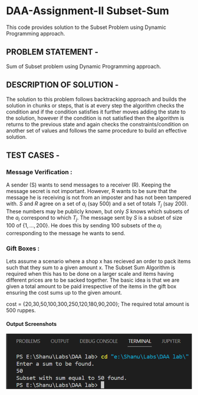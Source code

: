 # DAA-Assignment-II Subset-Sum
This code provides solution to the Subset Problem using Dynamic Programming approach.


## PROBLEM STATEMENT - 
Sum of Subset problem using Dynamic Programming approach.

## DESCRIPTION OF SOLUTION - 
The solution to this problem follows backtracking approach and builds the solution in chunks or steps, that is at every step the algorithm checks the condition and if the condition satisfies it further moves adding the state to the solution, however if the condition is not satisfied then the algorithm is returns to the previous state and again checks the constraints/condition on another set of values and follows the same procedure to build an effective solution.


## TEST CASES - 
### Message Verification :
A sender (S) wants to send messages to a receiver (R). Keeping the message secret is not important. However, R wants to be sure that the message he is receiving is not from an imposter and has not been tampered with. $S$ and $R$ agree on a set of $a_i$ (say 500) and a set of totals $T_j$ (say 200). These numbers may be publicly known, but only $S$ knows which subsets of the $a_i$ correspond to which $T_j$. The message sent by $S$ is a subset of size 100 of $\{1,\dots,200\}$. He does this by sending 100 subsets of the $a_i$ corresponding to the message he wants to send.


### Gift Boxes :
Lets assume a scenario where a shop x has recieved an order to pack items such that they sum to a given amount x. The Subset Sum Algorithm is required when this has to be done on a larger scale and items having different prices are to be sacked together. The basic idea is that we are given a total amount to be paid irrespective of the items in the gift box ensuring the cost sums up to the given amount.

cost = {20,30,50,100,300,250,120,180,90,200};
The required total amount is 500 ruppes.

#### Output Screenshots
![alt text](https://github.com/GujarPrathamesh16/DAA-Assignment-II-Subset-Sum-/blob/main/Screenshot%20(18).png)
